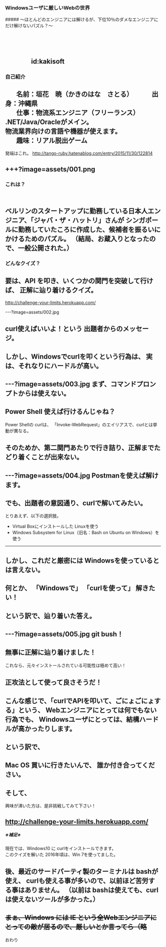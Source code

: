 <h3 style="text-transform:none;">Windowsユーザに厳しいWebの世界</h3>
<!--
本当はタグを書かず、
「### タイトル」
って書きたいんだけど、それだと全部大文字になっちゃうんだよ。
設定でどうにかできるかもしれないけど、分からなかったから、こうした。
-->
##### ～ほとんどのエンジニアには解けるが、下位10％のダメなエンジニアにだけ解けないパズル？～

　
　  
　  
　　　　id:kakisoft
---
### 自己紹介  
　  
**名前**：垣花　暁（かきのはな　さとる）    
　  
**出身**：沖縄県  
　  
**仕事**：物流系エンジニア（フリーランス）  
.NET/Java/Oracleがメイン。  
物流業界向けの言語や機器が使えます。  
　  
**趣味**：リアル脱出ゲーム
---
発端はこれ。
http://tango-ruby.hatenablog.com/entry/2015/11/30/122814

+++?image=assets/001.png
---
### これは？
　  
ベルリンのスタートアップに勤務している日本人エンジニア、「ジャバ・ザ・ハットリ」さんが
シンガポールに勤務していたころに作成した、候補者を振るいにかけるためのパズル。
（結局、お蔵入りとなったので、一般公開された。）
---
### どんなクイズ？

要は、API を叩き、いくつかの関門を突破して行けば、
正解に辿り着けるクイズ。
---
http://challenge-your-limits.herokuapp.com/

---?image=assets/002.jpg

curl使えばいいよ！という
出題者からのメッセージ。
---
しかし、Windowsでcurlを叩くという行為は、
実は、それなりにハードルが高い。
---
---?image=assets/003.jpg
まず、コマンドプロンプトからは使えない。
---
Power Shell 使えば行けるんじゃね？
---
Power Shellの curlは、
「Invoke-WebRequest」のエイリアスで、curlとは挙動が異なる。

そのためか、第二関門あたりで行き詰り、正解までたどり着くことが出来ない。
---
---?image=assets/004.jpg
Postmanを使えば解けます。
---
でも、出題者の意図通り、curlで解いてみたい。
---
とりあえず、以下の選択肢。
 * Virtual Boxにインストールした Linuxを使う
 * Windows Subsystem for Linux（旧名：Bash on Ubuntu on Windows）を使う
---
しかし、これだと厳密には Windowsを使っているとは言えない。
---
何とか、
「Windowsで」
「curlを使って」
解きたい！
---
という訳で、辿り着いた答え。
---
---?image=assets/005.jpg
git bush！
---
無事に正解に辿り着けました！
---
これなら、元々インストールされている可能性は極めて高い！

正攻法として使って良さそうだ！
---
こんな感じで、「curlでAPIを叩いて、ごにょごにょする」という、
Webエンジニアにとっては何でもない行為でも、
Windowsユーザにとっては、結構ハードルが高かったりします。
---
という訳で、
---
Mac OS 買いに行きたいんで、
誰か付き合ってください。
---
そして、
---
興味が沸いた方は、是非挑戦してみて下さい！

http://challenge-your-limits.herokuapp.com/  
---
##### ※補足※
現在では、Windows10 に curlをインストールできます。  
このクイズを解いた 2016年頃は、Win 7を使ってました。  

後、最近のサードパーティ製のターミナルは bashが使え、
curlも使える事が多いので、以前ほど苦労する事はありません。
（以前は bashは使えても、curlは使えないツールが多かった。）
---
~~まぁ、Windows には IE という全Webエンジニアにとっての敵が居るので、厳しいとか言ってら（略~~
---
おわり